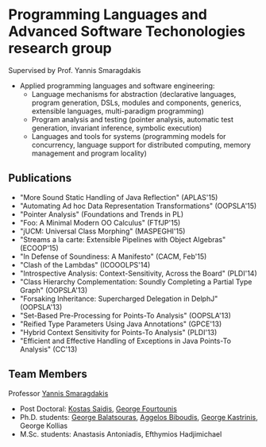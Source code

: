 # Programming Languages and Advanced Software Techonologies research group

Supervised by Prof. Yannis Smaragdakis

* Applied programming languages and software engineering:
  * Language mechanisms for abstraction (declarative languages, program generation, DSLs, modules and components, generics, extensible languages, multi-paradigm programming)
  * Program analysis and testing (pointer analysis, automatic test generation, invariant inference, symbolic execution)
  * Languages and tools for systems (programming models for concurrency, language support for distributed computing, memory management and program locality)

## Publications

* "More Sound Static Handling of Java Reflection" (APLAS'15)
* "Automating Ad hoc Data Representation Transformations" (OOPSLA'15)
* "Pointer Analysis" (Foundations and Trends in PL)
* "Foo: A Minimal Modern OO Calculus" (FTfJP'15)
* "jUCM: Universal Class Morphing" (MASPEGHI'15)
* "Streams a la carte: Extensible Pipelines with Object Algebras" (ECOOP'15)
* "In Defense of Soundiness: A Manifesto" (CACM, Feb'15)
* "Clash of the Lambdas" (ICOOOLPS'14)
* "Introspective Analysis: Context-Sensitivity, Across the Board" (PLDI'14)
* "Class Hierarchy Complementation: Soundly Completing a Partial Type Graph" (OOPSLA'13)
* "Forsaking Inheritance: Supercharged Delegation in DelphJ" (OOPSLA'13)
* "Set-Based Pre-Processing for Points-To Analysis" (OOPSLA'13)
* "Reified Type Parameters Using Java Annotations" (GPCE'13)
* "Hybrid Context Sensitivity for Points-To Analysis" (PLDI'13)
* "Efficient and Effective Handling of Exceptions in Java Points-To Analysis" (CC'13)

## Team Members

Professor [Yannis Smaragdakis](https://yanniss.github.io/)

* Post Doctoral: [Kostas Saidis](http://cgi.di.uoa.gr/~saiko/), [George Fourtounis](http://www.softlab.ntua.gr/~gfour/)
* Ph.D. students: [George Balatsouras](http://gbalats.github.io/), [Aggelos Biboudis](http://biboudis.github.io/), [George Kastrinis](http://gkastrinis.info/), George Kollias
* M.Sc. students: Anastasis Antoniadis, Efthymios Hadjimichael

